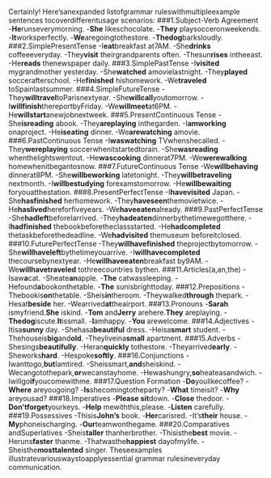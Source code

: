 Certainly! Here’sanexpanded listofgrammar ruleswithmultipleexample sentences tocoverdifferentusage
scenarios:
###1.Subject-Verb Agreement
-**He**runseverymorning.
-**She** likeschocolate.
-**They** playsocceronweekends.
-**It**worksperfectly.
-**We**aregoingtothestore.
-**Thedog**barksloudly.
###2.SimplePresentTense
-I**eat**breakfast at7AM.
-She**drinks** coffeeeveryday.
-They**visit** theirgrandparents often.
-Thesun**rises** intheeast.
-He**reads** thenewspaper daily.
###3.SimplePastTense
-I**visited** mygrandmother yesterday.
-She**watched** amovielastnight.
-They**played** soccerafterschool.
-He**finished** hishomework.
-We**traveled** toSpainlastsummer.
###4.SimpleFutureTense
-They**willtravel**toParisnextyear.
-She**willcall**youtomorrow.
-I**willfinish**thereportbyFriday.
-We**willmeet**at6PM.
-He**willstart**anewjobnextweek.
###5.PresentContinuous Tense
-She**isreading** abook.
-They**areplaying** inthegarden.
-I**amworking** onaproject.
-He**iseating** dinner.
-We**arewatching** amovie.
###6.PastContinuous Tense
-I**waswatching** TVwhenshecalled.
-They**wereplaying** soccerwhenitstartedtorain.
-She**wasreading** whenthelightswentout.
-He**wascooking** dinnerat7PM.
-We**werewalking** homewhenitbegantosnow.
###7.FutureContinuous Tense
-We**willbehaving** dinnerat8PM.
-She**willbeworking** latetonight.
-They**willbetraveling** nextmonth.
-I**willbestudying** forexamstomorrow.
-He**willbewaiting** foryouatthestation.
###8.PresentPerfectTense
-I**havevisited** Japan.
-She**hasfinished** herhomework.
-They**haveseen**themovietwice.
-He**haslived**hereforfiveyears.
-We**haveeaten**already.
###9.PastPerfectTense
-She**hadleft**beforeIarrived.
-They**hadeaten**dinnerbythetimewegotthere.
-I**hadfinished** thebookbeforetheclassstarted.
-He**hadcompleted** thetaskbeforethedeadline.
-We**hadvisited** themuseum beforeitclosed.
###10.FuturePerfectTense
-They**willhavefinished** theprojectbytomorrow.
-She**willhaveleft**bythetimeyouarrive.
-I**willhavecompleted** thecoursebynextyear.
-He**willhaveeaten**breakfast by9AM.
-We**willhavetraveled** tothreecountries bythen.
###11.Articles(a,an,the)
-Isaw**a**cat.
-Sheate**an**apple.
-**The** catwassleeping.
-Hefound**a**bookonthetable.
-**The** sunisbrighttoday.
###12.Prepositions
-Thebookis**on**thetable.
-Sheis**in**theroom.
-Theywalked**through** thepark.
-Hesat**beside** her.
-Wearrived**at**theairport.
###13.Pronouns
-**Sarah** ismyfriend.**She** iskind.
-**Tom** and**Jerry** arehere.**They** areplaying.
-**Thedog**iscute.**It**issmall.
-**I**amhappy.
-**You** arewelcome.
###14.Adjectives
-Itisa**sunny** day.
-Shehasa**beautiful** dress.
-Heisa**smart** student.
-Thehouseis**big**and**old**.
-Theyliveina**small** apartment.
###15.Adverbs
-Shesings**beautifully**.
-Heran**quickly** tothestore.
-Theyarrived**early**.
-Sheworks**hard**.
-Hespoke**softly**.
###16.Conjunctions
-Iwanttogo,**but**Iamtired.
-Sheissmart,**and**sheiskind.
-Wecangotothepark,**or**wecanstayhome.
-Hewashungry,**so**heateasandwich.
-Iwillgo**if**youcomewithme.
###17.Question Formation
-**Do**youlikecoffee?
-**Where** areyougoing?
-**Is**shecomingtotheparty?
-**What** timeisit?
-**Why** areyousad?
###18.Imperatives
-**Please sit**down.
-**Close** thedoor.
-**Don’tforget**yourkeys.
-**Help** mewiththis,please.
-**Listen** carefully.
###19.Possessives
-Thisis**John’s** book.
-**Her**carisred.
-It’s**their** house.
-**My**phoneischarging.
-**Our**teamwonthegame.
###20.Comparatives andSuperlatives
-Sheis**taller** thanherbrother.
-Thisisthe**best** movie.
-Heruns**faster** thanme.
-Thatwasthe**happiest** dayofmylife.
-Sheisthe**mosttalented** singer.
Theseexamples illustratevariouswaystoapplyessential grammar rulesineveryday communication.
